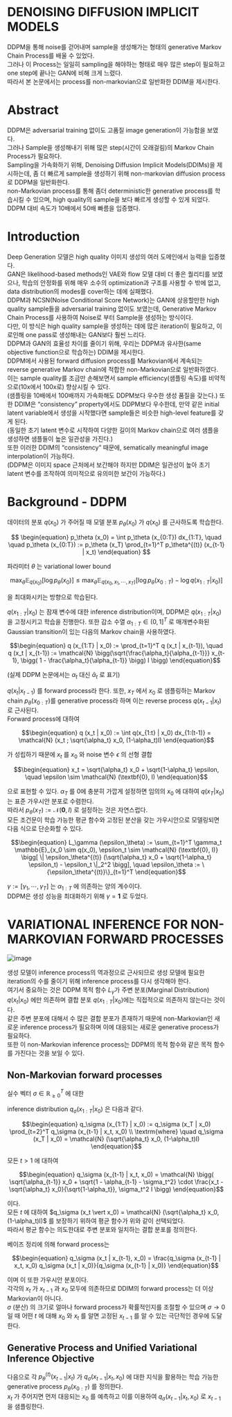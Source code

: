 # DENOISING DIFFUSION IMPLICIT MODELS

DDPM을 통해 noise를 걷어내며 sample을 생성해가는 형태의 generative Markov Chain Process를 배울 수 있었다.  
그러나 이 Process는 일일히 sampling을 해야하는 형태로 매우 많은 step이 필요하고 one step에 끝나는 GAN에 비해 크게 느렸다.  
따라서 본 논문에서는 process를 non-markovian으로 일반화한 DDIM을 제시한다.

# Abstract
DDPM은 adversarial training 없이도 고품질 image generation이 가능함을 보였다.  
그러나 Sample을 생성해내기 위해 많은 step(시간이 오래걸림)의 Markov Chain Process가 필요하다.  
Sampling을 가속화하기 위해, Denoising Diffusion Implicit Models(DDIMs)을 제시하는데, 좀 더 빠르게 sample을 생성하기 위해 non-markovian diffusion process로 DDPM을 일반화한다.  
non-Markovian process를 통해 좀더 deterministic한 generative process를 학습시킬 수 있으며, high quality의 sample을 보다 빠르게 생성할 수 있게 되었다.  
DDPM 대비 속도가 10배에서 50배 빠름을 입증했다.

# Introduction
Deep Generation 모델은 high quality 이미지 생성의 여러 도메인에서 능력을 입증했다.  
GAN은 likelihood-based methods인 VAE와 flow 모델 대비 더 좋은 퀄리티를 보였으나, 학습의 안정화를 위해 매우 소수의 optimization과 구조를 사용할 수 밖에 없고, data distribution의 modes를 cover하는 데에 실패했다.  
DDPM과 NCSN(Noise Conditional Score Network)는 GAN에 상응할만한 high quality sample들을 adversarial training 없이도 보였는데, Generative Markov Chain Process를 사용하여 Noise로 부터 Sample을 생성하는 방식이다.  
다만, 이 방식은 high quality sample을 생성하는 데에 많은 iteration이 필요하고, 이로인해 one pass로 생성해내는 GAN보다 훨씬 느리다.  
DDPM과 GAN의 효율성 차이를 줄이기 위해, 우리는 DDPM과 유사한(same objective function으로 학습하는) DDIM을 제시한다.  
DDPM에서 사용된 forward diffusion process를 Markovian에서 계속되는 reverse generative Markov chain에 적합한 non-Markovian으로 일반화하였다.  
이는 sample quality를 조금만 손해보면서 sample efficiency(샘플링 속도)를 비약적으로(10x에서 100x로) 향상시킬 수 있다.  
(샘플링을 10배에서 100배까지 가속화해도 DDPM보다 우수한 생성 품질을 갖는다.)
또한 DDIM은 “consistency” property에서도 DDPM보다 우수한데, 만약 같은 initial latent variable에서 생성을 시작했다면 sample들은 비슷한 high-level feature를 갖게 된다.  
(동일한 초기 latent 변수로 시작하여 다양한 길이의 Markov chain으로 여러 샘플을 생성하면 샘플들이 높은 일관성을 가진다.)  
또한 이러한 DDIM의 “consistency” 때문에, sematically meaningful image interpolation이 가능하다.  
(DDPM은 이미지 space 근처에서 보간해야 하지만 DDIM은 일관성이 높아 초기 latent 변수를 조작하여 의미적으로 유의미한 보간이 가능하다.)  

# Background - DDPM
데이터의 분포 $q(x_0)$
가 주어질 때 모델 분포 $p_\theta (x_0)$ 가 $q(x_0)$ 
를 근사하도록 학습한다.

$$ \begin{equation}
p_\theta (x_0) = \int p_\theta (x_{0:T}) dx_{1:T}, \quad \quad p_\theta (x_{0:T}) := p_\theta (x_T) \prod_{t=1}^T p_\theta^{(t)} (x_{t-1} | x_t)
\end{equation} $$

파라미터 $θ$
는 variational lower bound

```math
\begin{equation}
\max_{\theta} \mathbb{E}_{q(x_0)} [\log p_\theta (x_0)] \le \max_{\theta} \mathbb{E}_{q(x_0, x_1, \cdots, x_T)} [\log p_\theta (x_{0:T}) - \log q(x_{1:T} | x_0)]
\end{equation}
```

을 최대화시키는 방향으로 학습된다. 

$q(x_{1:T} \vert x_0)$ 는 잠재 변수에 대한 inference distribution이며, DDPM은 $q(x_{1:T} \vert x_0)$
을 고정시키고 학습을 진행한다. 또한 감소 수열 $\alpha_{1:T} \in (0,1]^T$
로 매개변수화된 Gaussian transition이 있는 다음의 Markov chain을 사용하였다.

```math
\begin{equation}
q (x_{1:T} | x_0) := \prod_{t=1}^T q (x_t | x_{t-1}), \quad q (x_t | x_{t-1}) := \mathcal{N} \bigg(\sqrt{\frac{\alpha_t}{\alpha_{t-1}}} x_{t-1}, \bigg( 1 - \frac{\alpha_t}{\alpha_{t-1}} \bigg) I \bigg)
\end{equation}
```
(실제 DDPM 논문에서는 $α_t$
대신 
$\bar{\alpha}_t$ 로 표기)

$q (x_t \vert x_{t-1})$ 를 forward process라 한다. 또한, 
$x_T$ 에서 $x_0$ 로 샘플링하는 Markov chain $p_\theta (x_{0:T})$를 generative process라 하며 
이는 reverse process $q(x_{t-1} \vert x_t)$
로 근사된다.  
Forward process에 대하여 
```math
\begin{equation}
q (x_t | x_0) := \int q(x_{1:t} | x_0) dx_{1:(t-1)} = \mathcal{N} (x_t ; \sqrt{\alpha_t} x_0, (1-\alpha_t)I)
\end{equation}
```
가 성립하기 때문에 
$x_t$ 를 
$x_0$ 와 noise 변수 
$ϵ$ 의 선형 결합
```math
\begin{equation}
x_t = \sqrt{\alpha_t} x_0 + \sqrt{1-\alpha_t} \epsilon, \quad \epsilon \sim \mathcal{N} (\textbf{0}, I)
\end{equation}
```
으로 표현할 수 있다. 
$α_T$ 를 0에 충분히 가깝게 설정하면 임의의 
$x_0$ 에 대하여 $q (x_T \vert x_0)$ 는 표준 가우시안 분포로 수렴한다.  
따라서 $p_\theta (x_T) := \mathcal{N} (\textbf{0},I)$ 로 설정하는 것은 자연스럽다.  
모든 조건문이 학습 가능한 평균 함수와 고정된 분산을 갖는 가우시안으로 모델링되면 다음 식으로 단순화할 수 있다.  

```math
\begin{equation}
L_\gamma (\epsilon_\theta) := \sum_{t=1}^T \gamma_t \mathbb{E}_{x_0 \sim q(x_0), \epsilon_t \sim \mathcal{N} (\textbf{0}, I)}
\bigg[ \| \epsilon_\theta^{(t)} (\sqrt{\alpha_t} x_0 + \sqrt{1-\alpha_t} \epsilon_t) - \epsilon_t \|_2^2 \bigg], \quad
\epsilon_\theta := \{\epsilon_\theta^{(t)}\}_{t=1}^T
\end{equation}
```
$\gamma := [\gamma_1, \cdots, \gamma_T]$ 는 $\alpha_{1:T}$ 에 의존하는 양의 계수이다.  
DDPM은 생성 성능을 최대화하기 위해 $\gamma = \textbf{1}$ 로 두었다.

# VARIATIONAL INFERENCE FOR NON-MARKOVIAN FORWARD PROCESSES

![image](https://github.com/user-attachments/assets/bf3debf6-e21b-45d4-8588-f7ba4c687564)

생성 모델이 inference process의 역과정으로 근사되므로 생성 모델에 필요한 iteration의 수를 줄이기 위해 inference process를 다시 생각해야 한다.  
여기서 중요하는 것은 DDPM 목적 함수 $L_\gamma$가 
주변 분포(Marginal Distribution) $q(x_t \vert x_0)$ 에만 의존하며 
결합 분포 $q(x_{1:T}\vert x_0)$에는 직접적으로 의존하지 않는다는 것이다.  
같은 주변 분포에 대해서 수 많은 결합 분포가 존재하기 때문에 non-Markovian인 새로운 inference process가 필요하며 이에 대응되는 새로운 generative process가 필요하다.  
또한 이 non-Markovian inference process는 DDPM의 목적 함수와 같은 목적 함수를 가진다는 것을 보일 수 있다.

## Non-Markovian forward processes
실수 벡터 $\sigma \in \mathbb{R} _{\ge 0}^T$
에 대한 

inference distribution $q_\sigma (x_{1:T} \vert x_0)$ 은 다음과 같다.
```math
\begin{equation}
q_\sigma (x_{1:T} | x_0) := q_\sigma (x_T | x_0) \prod_{t=2}^T q_\sigma (x_{t-1} | x_t, x_0) \\
\textrm{where} \quad q_\sigma (x_T | x_0) = \mathcal{N} (\sqrt{\alpha_t} x_0, (1-\alpha_t)I)
\end{equation}
```

모든 
$t > 1$
에 대하여
```math
\begin{equation}
q_\sigma (x_{t-1} | x_t, x_0) = \mathcal{N} \bigg( \sqrt{\alpha_{t-1}} x_0  + \sqrt{1 - \alpha_{t-1} - \sigma_t^2} \cdot \frac{x_t - \sqrt{\alpha_t} x_0}{\sqrt{1-\alpha_t}}, \sigma_t^2 I \bigg) 
\end{equation}
```

이다.  
모든 $t$ 에 대하여 
$q_\sigma (x_t \vert x_0) = \mathcal{N} (\sqrt{\alpha_t} x_0, (1-\alpha_t)I)$ 를 보장하기 위하여 평균 함수가 위와 같이 선택되었다.  
따라서 평균 함수는 의도한대로 주변 분포와 일치하는 결합 분포를 정의한다.

베이즈 정리에 의해 forward process는
```math
\begin{equation}
q_\sigma (x_t | x_{t-1}, x_0) = \frac{q_\sigma (x_{t-1} | x_t, x_0) q_\sigma (x_t | x_0)}{q_\sigma (x_{t-1} | x_0)}
\end{equation}
```
이며 이 또한 가우시안 분포이다.  
각각의 $x_t$ 가 $x_{t−1}$ 과 $x_0$ 모두에 의존하므로 DDIM의 forward process는 더 이상 Markovian이 아니다.  
$σ$ (분산) 의 크기로 얼마나 forward process가 확률적인지를 조절할 수 있으며 
$σ → 0$ 일 때 어떤 $t$ 에 대해 
$x_0$ 와 
$x_t$ 를 알면 고정된 
$x_{t−1}$ 를 알 수 있는 극단적인 경우에 도달한다.

## Generative Process and Unified Variational Inference Objective
다음으로 각 $p_\theta^{(t)} (x_{t-1} \vert x_t)$ 가 
$q_\sigma (x_{t-1} \vert x_t, x_0)$ 에 대한 지식을 활용하는 
학습 가능한 generative process $p_\theta (x_{0:T})$
를 정의한다.  
$x_t$ 가 주어지면 먼저 대응되는 
$x_0$ 를 예측하고 이를 이용하여 
$q_\sigma (x_{t-1} \vert x_t, x_0)$ 로 
$x_{t-1}$ 을 샘플링한다.

